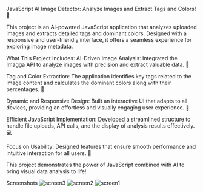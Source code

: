 JavaScript AI Image Detector: Analyze Images and Extract Tags and Colors! 🌈

This project is an AI-powered JavaScript application that analyzes uploaded images and extracts detailed tags and dominant colors. Designed with a responsive and user-friendly interface, it offers a seamless experience for exploring image metadata.

What This Project Includes:
AI-Driven Image Analysis: Integrated the Imagga API to analyze images with precision and extract valuable data. 🤖

Tag and Color Extraction: The application identifies key tags related to the image content and calculates the dominant colors along with their percentages. 🎨

Dynamic and Responsive Design: Built an interactive UI that adapts to all devices, providing an effortless and visually engaging user experience. 🌟

Efficient JavaScript Implementation: Developed a streamlined structure to handle file uploads, API calls, and the display of analysis results effectively. 💻

Focus on Usability: Designed features that ensure smooth performance and intuitive interaction for all users. 📱

This project demonstrates the power of JavaScript combined with AI to bring visual data analysis to life!


Screenshots
![screen3](https://github.com/user-attachments/assets/e049ae89-c0f9-4c58-af95-088ba4323340)
![screen2](https://github.com/user-attachments/assets/37749cd9-46c8-4f03-8f99-ab3d99b76067)
![screen1](https://github.com/user-attachments/assets/e02fb1fc-cbe1-420c-953f-1453bf9be557)


